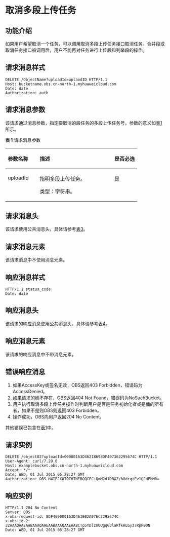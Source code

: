 # 取消多段上传任务<a name="ZH-CN_TOPIC_0100846793"></a>

## 功能介绍<a name="section5584184924715"></a>

如果用户希望取消一个任务，可以调用取消多段上传任务接口取消任务。合并段或取消任务接口被调用后，用户不能再对任务进行上传段和列举段的操作。

## 请求消息样式<a name="section26277376"></a>

```
DELETE /ObjectName?uploadId=uplaodID HTTP/1.1 
Host: bucketname.obs.cn-north-1.myhuaweicloud.com 
Date: date
Authorization: auth
```

## 请求消息参数<a name="section35169792"></a>

该请求通过消息参数，指定要取消的段任务的多段上传任务号，参数的意义如[表1](#table46411854)所示。

**表 1**  请求消息参数

<a name="table46411854"></a>
<table><thead align="left"><tr id="row5822871"><th class="cellrowborder" valign="top" width="24.240000000000002%" id="mcps1.2.4.1.1"><p id="p1890565"><a name="p1890565"></a><a name="p1890565"></a><strong id="b17015086"><a name="b17015086"></a><a name="b17015086"></a>参数名称</strong></p>
</th>
<th class="cellrowborder" valign="top" width="56.57%" id="mcps1.2.4.1.2"><p id="p36044731"><a name="p36044731"></a><a name="p36044731"></a><strong id="b55967129"><a name="b55967129"></a><a name="b55967129"></a>描述</strong></p>
</th>
<th class="cellrowborder" valign="top" width="19.189999999999998%" id="mcps1.2.4.1.3"><p id="p37043600"><a name="p37043600"></a><a name="p37043600"></a><strong id="b64956947"><a name="b64956947"></a><a name="b64956947"></a>是否必选</strong></p>
</th>
</tr>
</thead>
<tbody><tr id="row27021358"><td class="cellrowborder" valign="top" width="24.240000000000002%" headers="mcps1.2.4.1.1 "><p id="p41246365"><a name="p41246365"></a><a name="p41246365"></a>uploadId</p>
</td>
<td class="cellrowborder" valign="top" width="56.57%" headers="mcps1.2.4.1.2 "><p id="p52621257"><a name="p52621257"></a><a name="p52621257"></a>指明多段上传任务。</p>
<p id="p3829265"><a name="p3829265"></a><a name="p3829265"></a>类型：字符串。</p>
</td>
<td class="cellrowborder" valign="top" width="19.189999999999998%" headers="mcps1.2.4.1.3 "><p id="p41735010"><a name="p41735010"></a><a name="p41735010"></a>是</p>
</td>
</tr>
</tbody>
</table>

## 请求消息头<a name="section48092677"></a>

该请求使用公共消息头，具体请参考[表3](REST-API介绍.md#table25197309)。

## 请求消息元素<a name="section30180910"></a>

该请求消息中不使用消息元素。

## 响应消息样式<a name="section3192742"></a>

```
HTTP/1.1 status_code
Date: date
```

## 响应消息头<a name="section28734685"></a>

该请求的响应消息使用公共消息头，具体请参考[表4](REST-API介绍.md#d0e686)。

## 响应消息元素<a name="section57285581"></a>

该请求的响应消息中不带消息元素。

## 错误响应消息<a name="section45808181"></a>

1.  如果AccessKey或签名无效，OBS返回403 Forbidden，错误码为AccessDenied。
2.  如果请求的桶不存在，OBS返回404 Not Found，错误码为NoSuchBucket。
3.  用户执行取消多段上传任务操作时判断用户是否是任务初始化者或是桶的所有者，如果不是则OBS则返回403 Forbidden。
4.  操作成功，OBS向用户返回204 No Content。

其他错误已包含在[表1](错误码列表.md#d0e843)中。

## 请求实例<a name="section7359175714244"></a>

```
DELETE /object02?uploadId=00000163D46218698DF407362295674C HTTP/1.1
User-Agent: curl/7.29.0
Host: examplebucket.obs.cn-north-1.myhuaweicloud.com
Accept: */*
Date: WED, 01 Jul 2015 05:28:27 GMT
Authorization: OBS H4IPJX0TQTHTHEBQQCEC:QmM2d1DBXZ/b8drqtEv1QJHPbM0=
```

## 响应实例<a name="section1256614588720"></a>

```
HTTP/1.1 204 No Content
Server: OBS
x-obs-request-id: 8DF400000163D463E02A07EC2295674C
x-obs-id-2: 32AAAQAAEAABAAAQAAEAABAAAQAAEAABCTp5YDlzn0UgqG3laRfkHLGyz7RpR9ON
Date: WED, 01 Jul 2015 05:28:27 GMT
```

